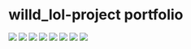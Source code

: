# willd_lol-project portfolio

<img src="https://user-images.githubusercontent.com/104897960/187726284-b625402d-45f3-4c57-83e1-c6ccdfdd82ac.jpeg">

<img src="https://user-images.githubusercontent.com/104897960/187726498-ce2a24ce-d22f-44ef-9ddb-8b4df5171e47.jpeg">

<img src="https://user-images.githubusercontent.com/104897960/187726613-e41f0a38-5e94-4e18-bfeb-24b189d82f32.jpeg">

<img src="https://user-images.githubusercontent.com/104897960/187726715-03ed3ac1-1abc-4747-b800-5da5c0e5a56e.jpeg">

<img src="https://user-images.githubusercontent.com/104897960/187726755-84479458-0ecf-4e18-af25-dcf90a53a6f7.jpeg">

<img src="https://user-images.githubusercontent.com/104897960/187726838-6ee4a53d-a8a5-4ba3-93fe-adc59f40ff04.jpeg">

<img src="https://user-images.githubusercontent.com/104897960/187726894-81072517-918e-4e38-890a-9ead79e6fbdd.jpeg">

<img src="https://user-images.githubusercontent.com/104897960/187726973-265cc151-7922-4fda-acdb-666e023d9242.jpeg">
